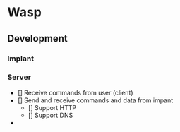 # Wasp


## Development


### Implant

### Server


- [] Receive commands from user (client)
- [] Send and receive commands and data from impant
    - [] Support HTTP
    - [] Support DNS
- 
